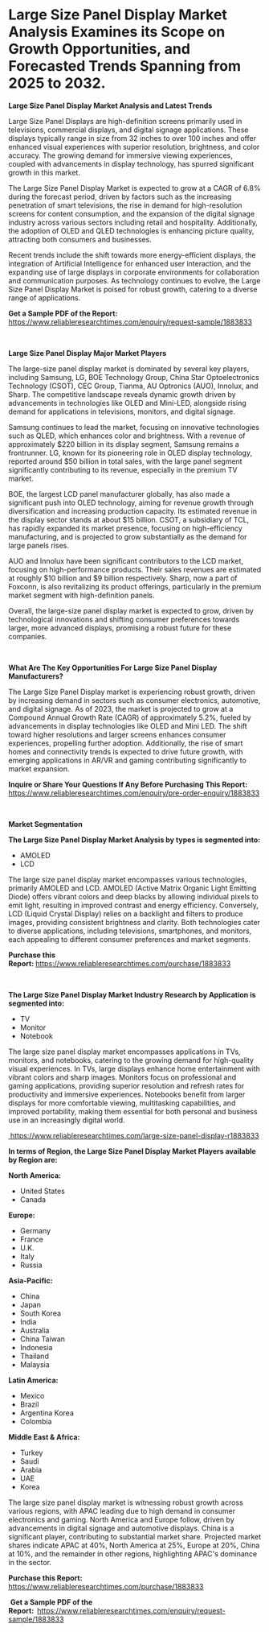 <p><h1>Large Size Panel Display Market Analysis Examines its Scope on Growth Opportunities, and Forecasted Trends Spanning from 2025 to 2032.</h1></p><p><strong>Large Size Panel Display Market Analysis and Latest Trends</strong></p>
<p><p>Large Size Panel Displays are high-definition screens primarily used in televisions, commercial displays, and digital signage applications. These displays typically range in size from 32 inches to over 100 inches and offer enhanced visual experiences with superior resolution, brightness, and color accuracy. The growing demand for immersive viewing experiences, coupled with advancements in display technology, has spurred significant growth in this market.</p><p>The Large Size Panel Display Market is expected to grow at a CAGR of 6.8% during the forecast period, driven by factors such as the increasing penetration of smart televisions, the rise in demand for high-resolution screens for content consumption, and the expansion of the digital signage industry across various sectors including retail and hospitality. Additionally, the adoption of OLED and QLED technologies is enhancing picture quality, attracting both consumers and businesses.</p><p>Recent trends include the shift towards more energy-efficient displays, the integration of Artificial Intelligence for enhanced user interaction, and the expanding use of large displays in corporate environments for collaboration and communication purposes. As technology continues to evolve, the Large Size Panel Display Market is poised for robust growth, catering to a diverse range of applications.</p></p>
<p><strong>Get a Sample PDF of the Report:&nbsp;</strong> <a href="https://www.reliableresearchtimes.com/enquiry/request-sample/1883833?utm_campaign=3197&utm_medium=2&utm_source=Github&utm_content=ia&utm_term=15042025&utm_id=large-size-panel-display">https://www.reliableresearchtimes.com/enquiry/request-sample/1883833</a></p>
<p>&nbsp;</p>
<p><strong>Large Size Panel Display Major Market Players</strong></p>
<p><p>The large-size panel display market is dominated by several key players, including Samsung, LG, BOE Technology Group, China Star Optoelectronics Technology (CSOT), CEC Group, Tianma, AU Optronics (AUO), Innolux, and Sharp. The competitive landscape reveals dynamic growth driven by advancements in technologies like OLED and Mini-LED, alongside rising demand for applications in televisions, monitors, and digital signage.</p><p>Samsung continues to lead the market, focusing on innovative technologies such as QLED, which enhances color and brightness. With a revenue of approximately $220 billion in its display segment, Samsung remains a frontrunner. LG, known for its pioneering role in OLED display technology, reported around $50 billion in total sales, with the large panel segment significantly contributing to its revenue, especially in the premium TV market.</p><p>BOE, the largest LCD panel manufacturer globally, has also made a significant push into OLED technology, aiming for revenue growth through diversification and increasing production capacity. Its estimated revenue in the display sector stands at about $15 billion. CSOT, a subsidiary of TCL, has rapidly expanded its market presence, focusing on high-efficiency manufacturing, and is projected to grow substantially as the demand for large panels rises.</p><p>AUO and Innolux have been significant contributors to the LCD market, focusing on high-performance products. Their sales revenues are estimated at roughly $10 billion and $9 billion respectively. Sharp, now a part of Foxconn, is also revitalizing its product offerings, particularly in the premium market segment with high-definition panels.</p><p>Overall, the large-size panel display market is expected to grow, driven by technological innovations and shifting consumer preferences towards larger, more advanced displays, promising a robust future for these companies.</p></p>
<p>&nbsp;</p>
<p><strong>What Are The Key Opportunities For Large Size Panel Display Manufacturers?</strong></p>
<p><p>The Large Size Panel Display market is experiencing robust growth, driven by increasing demand in sectors such as consumer electronics, automotive, and digital signage. As of 2023, the market is projected to grow at a Compound Annual Growth Rate (CAGR) of approximately 5.2%, fueled by advancements in display technologies like OLED and Mini LED. The shift toward higher resolutions and larger screens enhances consumer experiences, propelling further adoption. Additionally, the rise of smart homes and connectivity trends is expected to drive future growth, with emerging applications in AR/VR and gaming contributing significantly to market expansion.</p></p>
<p><strong>Inquire or Share Your Questions If Any Before Purchasing This Report:</strong> <a href="https://www.reliableresearchtimes.com/enquiry/pre-order-enquiry/1883833?utm_campaign=3197&utm_medium=2&utm_source=Github&utm_content=ia&utm_term=15042025&utm_id=large-size-panel-display">https://www.reliableresearchtimes.com/enquiry/pre-order-enquiry/1883833</a></p>
<p>&nbsp;</p>
<p><strong>Market Segmentation</strong></p>
<p><strong>The Large Size Panel Display Market Analysis by types is segmented into:</strong></p>
<p><ul><li>AMOLED</li><li>LCD</li></ul></p>
<p><p>The large size panel display market encompasses various technologies, primarily AMOLED and LCD. AMOLED (Active Matrix Organic Light Emitting Diode) offers vibrant colors and deep blacks by allowing individual pixels to emit light, resulting in improved contrast and energy efficiency. Conversely, LCD (Liquid Crystal Display) relies on a backlight and filters to produce images, providing consistent brightness and clarity. Both technologies cater to diverse applications, including televisions, smartphones, and monitors, each appealing to different consumer preferences and market segments.</p></p>
<p><strong>Purchase this Report:&nbsp;</strong><a href="https://www.reliableresearchtimes.com/purchase/1883833?utm_campaign=3197&utm_medium=2&utm_source=Github&utm_content=ia&utm_term=15042025&utm_id=large-size-panel-display">https://www.reliableresearchtimes.com/purchase/1883833</a></p>
<p>&nbsp;</p>
<p><strong>The Large Size Panel Display Market Industry Research by Application is segmented into:</strong></p>
<p><ul><li>TV</li><li>Monitor</li><li>Notebook</li></ul></p>
<p><p>The large size panel display market encompasses applications in TVs, monitors, and notebooks, catering to the growing demand for high-quality visual experiences. In TVs, large displays enhance home entertainment with vibrant colors and sharp images. Monitors focus on professional and gaming applications, providing superior resolution and refresh rates for productivity and immersive experiences. Notebooks benefit from larger displays for more comfortable viewing, multitasking capabilities, and improved portability, making them essential for both personal and business use in an increasingly digital world.</p></p>
<p><a href="https://www.reliableresearchtimes.com/large-size-panel-display-r1883833?utm_campaign=3197&utm_medium=2&utm_source=Github&utm_content=ia&utm_term=15042025&utm_id=large-size-panel-display">&nbsp;https://www.reliableresearchtimes.com/large-size-panel-display-r1883833</a></p>
<p><strong>In terms of Region, the Large Size Panel Display Market Players available by Region are:</strong></p>
<p>
    <p> <strong> North America: </strong>
        <ul>
            <li>United States</li>
            <li>Canada</li>
        </ul>
        </p> 
    <p> <strong> Europe: </strong>
        <ul>
            <li>Germany</li>
            <li>France</li>
            <li>U.K.</li>
            <li>Italy</li>
            <li>Russia</li>
        </ul>
        </p> 
    <p> <strong> Asia-Pacific: </strong>
        <ul>
            <li>China</li>
            <li>Japan</li>
            <li>South Korea</li>
            <li>India</li>
            <li>Australia</li>
            <li>China Taiwan</li>
            <li>Indonesia</li>
            <li>Thailand</li>
            <li>Malaysia</li>
        </ul>
        </p> 
    <p> <strong> Latin America: </strong>
        <ul>
            <li>Mexico</li>
            <li>Brazil</li>
            <li>Argentina Korea</li>
            <li>Colombia</li>
        </ul>
        </p> 
    <p> <strong> Middle East & Africa: </strong>
        <ul>
            <li>Turkey</li>
            <li>Saudi</li>
            <li>Arabia</li>
            <li>UAE</li>
            <li>Korea</li>
        </ul>
    </p>
    </p>
<p><p>The large size panel display market is witnessing robust growth across various regions, with APAC leading due to high demand in consumer electronics and gaming. North America and Europe follow, driven by advancements in digital signage and automotive displays. China is a significant player, contributing to substantial market share. Projected market shares indicate APAC at 40%, North America at 25%, Europe at 20%, China at 10%, and the remainder in other regions, highlighting APAC's dominance in the sector.</p></p>
<p><strong>Purchase this Report: </strong><a href="https://www.reliableresearchtimes.com/purchase/1883833?utm_campaign=3197&utm_medium=2&utm_source=Github&utm_content=ia&utm_term=15042025&utm_id=large-size-panel-display">https://www.reliableresearchtimes.com/purchase/1883833</a></p>
<p>&nbsp;<strong>Get a Sample PDF of the Report:&nbsp;&nbsp;</strong><a href="https://www.reliableresearchtimes.com/enquiry/request-sample/1883833?utm_campaign=3197&utm_medium=2&utm_source=Github&utm_content=ia&utm_term=15042025&utm_id=large-size-panel-display">https://www.reliableresearchtimes.com/enquiry/request-sample/1883833</a></p>
<p><strong></strong></p>
<p><p></p><p></p><p></p></p>